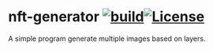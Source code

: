 # nft-generator [![build](https://github.com/TejaBeta/nft-generator/actions/workflows/build.yml/badge.svg?branch=main)](https://github.com/TejaBeta/nft-generator/actions/workflows/build.yml)[![License](https://img.shields.io/badge/License-Apache%202.0-green.svg)](./LICENSE)

A simple program generate multiple images based on layers.

